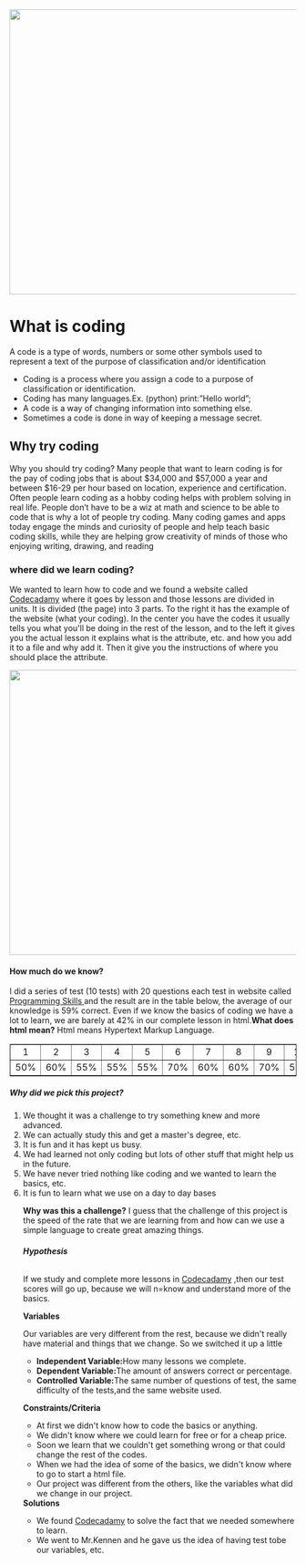 <!DOCTYPE html>
<html>
<link>
<head>
 <title>Creating Website using Coding</title>

</head>
<body background: lightblue>
<img src="https://encrypted-tbn2.gstatic.com/images?q=tbn:ANd9GcQUNbEmLECIix1hpqxY6SUpbxE9FjD3ZS08Yc7Jg35t9c72efTHpg" height="500" width="900">
<h1>What is coding</h1> 
<p>A code is a type of words, numbers or some other symbols used to represent a text of the purpose of classification and/or identification</p>
<ul>
  <li>Coding is a process where you assign a code to a purpose of classification or identification.</li>
  <li>Coding has many languages.Ex. (python) print:”Hello world”;</li>
  <li>A code is a way of changing information into something else.</li>
  <li>Sometimes a code is done in way of keeping a message secret.</li>
  </ul>
<h2>Why try coding</h2>
<p> Why you should try coding? Many people that want to learn coding is for the pay of coding jobs that is about $34,000 and $57,000 a year and between $16-29 per hour based on location, experience and certification. Often people learn coding as a hobby coding helps with problem solving in real life. People don’t have to be a wiz at math and science to be able to code that is why a lot of people try coding. Many coding games and apps today engage the minds and curiosity of people and help teach basic coding skills, while they are helping grow creativity of  minds of those who enjoying writing, drawing, and reading</p>
<h3>where did we learn coding?</h3>
<p>We wanted to learn how to code and we found a website called <a href="https://www.codecademy.com/ ">Codecadamy</a> where it goes by lesson and those lessons are divided in units. It is divided (the page) into 3 parts. To the right it has the example of the website (what your coding). In the center you have the codes it usually tells you what you'll be doing in the rest of the lesson, and to the left it gives you the actual lesson it explains what is the attribute, etc. and how you add it to a file and why add it. Then it give you the instructions of where you should place the attribute.</p>
<img src="http://www.lifelivedhere.com/wp-content/uploads/2015/04/Site-Example-1024x843.png" height="500" width="1000">
<h4><b>How much do we know?</b></h4> 
<p>  I did a series of test (10 tests) with 20 questions each test in website called <a href="http://www.pskills.org/ ">Programming Skills </a> and the result are in the table below, the average of our knowledge is 59% correct. Even if we know the basics of coding we have a lot to learn, we are barely at 42% in our complete lesson in html.<b>What does html mean?</b> Html means Hypertext Markup Language.

<table cellspacing="0" cellpadding="0" border="1">
<tr>
  <td width="100" align="center">1</td>
  <td width="100" align="center">2</td>
  <td width="100" align="center">3</td>
  <td width="100" align="center">4</td>
  <td width="100" align="center">5</td>
  <td width="100" align="center">6</td>
  <td width="100" align="center">7</td>
  <td width="100" align="center">8</td>
  <td width="100" align="center">9</td>
  <td width="100" align="center">10</td>
</tr>
<tr>
  <td width="100" align="center">50%</td>
  <td width="100" align="center">60%</td>
  <td width="100" align="center">55%</td>
  <td width="100" align="center">55%</td>
  <td width="100" align="center">55%</td>
  <td width="100" align="center">70%</td>
  <td width="100" align="center">60%</td>
  <td width="100" align="center">60%</td>
  <td width="100" align="center">70%</td>
  <td width="100" align="center">55%</td>
  </tr>
</table>
<h5><b>Why did we pick this project?</b></h5>
<ol>
   <li>We thought it was a challenge to try something knew and more advanced.</li>
   <li>We can actually study this and get a master's degree, etc.</li>
   <li>It is fun and it has kept us busy.</li>
   <li>We had learned not only coding but lots of other stuff that might help us in the future.</li>
   <li>We have never tried nothing like coding and we wanted to learn the basics, etc.</li> 
   <li>It is fun to learn what we use on a day to day bases</li> 
   <p><b> Why was this a challenge?</b> I guess that the challenge of this project is the speed of the rate that we are learning from  
   and how can we use a simple language to create great amazing things.</p>
   <h6><b>Hypothesis</b></h6>
   <p> If we study and complete more lessons in <a href="https://www.codecademy.com/ ">Codecadamy</a> ,then our test scores will go up, because we will n=know and understand more of the basics.</p>
 <h7><b>Variables</b></h7>  
 <p>Our variables are very different from the rest, because we didn't really have material and things that we change. So we switched it up a little</p>
<ul>
<li><b>Independent Variable:</b>How many lessons we complete.</li>
<li><b>Dependent Variable:</b>The amount of answers correct or percentage.</li>
<li><b>Controlled Variable:</b>The same number of questions of test, the same difficulty of the tests,and the same website used.
</ul>

<h8><b>Constraints/Criteria</b></h8>
<ul>
<li>At first we didn't know how to code the basics or anything.</li>
<li>We didn't know where we could learn for free or for a cheap price.</li>
<li>Soon we learn that we couldn't get something wrong or that could change the rest of the codes.</li>

<li>When we had the idea of some of the basics, we didn't know where to go to start a html file.</li>
<li>Our project was different from the others, like the variables what did we change in our project.</li>
</ul>
<h9><b>Solutions</b></h9>
<ul>
<li>We found <a href="https://www.codecademy.com/ ">Codecadamy</a> to solve the fact that we needed somewhere to learn.</li>
<li>We went to Mr.Kennen and he gave us the idea of having test tobe our variables, etc.
</ul>
